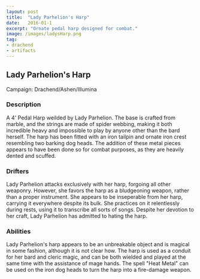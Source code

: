 ```yaml
---
layout: post
title:  "Lady Parhelion's Harp"
date:   2016-01-1
excerpt: "Ornate pedal harp designed for combat."
image: /images/ladysHarp.png
tag:
- drachend
- artifacts 
---
```


## Lady Parhelion's Harp
Campaign: Drachend/Ashen/Illumina

### Description
A 4' Pedal Harp weilded by Lady Parhelion. The base is crafted from marble, and the strings are made of spider webbing, making it both incredible heavy and impossible to play by anyone other than the bard herself. The harp has been fitted with an iron tailpin and ornate iron crest resembling two barking dog heads. The addition of these metal pieces appears to have been done so for combat purposes, as they are heavily dented and scuffed.

### Drifters
Lady Parhelion attacks exclusively with her harp, forgoing all other weaponry. However, she favors the harp as a bludgeoning weapon, rather than a proper instrument. She appears to be inseperable from her harp, carrying it everywhere despite its bulk. She practices on it relentlessly during rests, using it to transcribe all sorts of songs. Despite her devotion to her craft, Lady Parhelion has admitted to hating the harp.

### Abilities
Lady Parhelion's harp appears to be an unbreakable object and is magical in some fashion, although it is not clear how. The harp is used as a conduit for her bard and cleric magic, and can be both wielded and played at the same time with the assistance of mage hands. The spell "Heat Metal" can be used on the iron dog heads to turn the harp into a fire-damage weapon.

